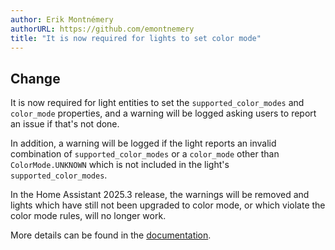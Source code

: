 ```yaml
---
author: Erik Montnémery
authorURL: https://github.com/emontnemery
title: "It is now required for lights to set color mode"
---
```



## Change

It is now required for light entities to set the `supported_color_modes` and `color_mode` properties, and a warning will be logged asking users to report an issue if that's not done.

In addition, a warning will be logged if the light reports an invalid combination of `supported_color_modes` or a `color_mode` other than `ColorMode.UNKNOWN` which is not included in the light's `supported_color_modes`.

In the Home Assistant 2025.3 release, the warnings will be removed and lights which have still not been upgraded to color mode, or which violate the color mode rules, will no longer work.

More details can be found in the [documentation](/docs/core/entity/light#color-modes).
